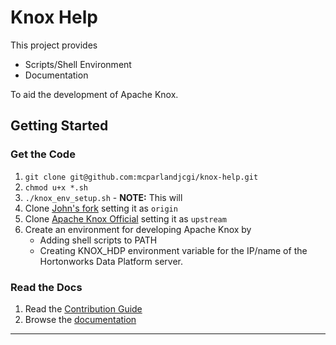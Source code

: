 # Knox Help

This project provides

 * Scripts/Shell Environment
 * Documentation

 To aid the development of Apache Knox.

## Getting Started

### Get the Code
 1. `git clone git@github.com:mcparlandjcgi/knox-help.git`
 2. `chmod u+x *.sh`
 3. `./knox_env_setup.sh` - **NOTE:** This will
   1. Clone [John's fork](https://github.com/mcparlandjcgi/knox) setting it as  `origin`
   2. Clone [Apache Knox Official](git@github.com:apache/knox.git) setting it as `upstream`
   3. Create an environment for developing Apache Knox by
      * Adding shell scripts to PATH
      * Creating KNOX_HDP environment variable for the IP/name of the Hortonworks Data Platform server.

### Read the Docs
 1. Read the [Contribution Guide](CONTRIBUTING.md)
 1. Browse the [documentation](documentation)

---

